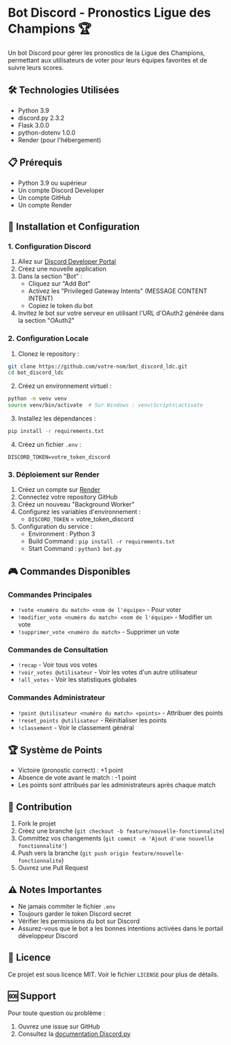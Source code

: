 # Bot Discord - Pronostics Ligue des Champions 🏆

Un bot Discord pour gérer les pronostics de la Ligue des Champions, permettant aux utilisateurs de voter pour leurs équipes favorites et de suivre leurs scores.

## 🛠️ Technologies Utilisées

- Python 3.9
- discord.py 2.3.2
- Flask 3.0.0
- python-dotenv 1.0.0
- Render (pour l'hébergement)

## 📋 Prérequis

- Python 3.9 ou supérieur
- Un compte Discord Developer
- Un compte GitHub
- Un compte Render

## 🚀 Installation et Configuration

### 1. Configuration Discord

1. Allez sur [Discord Developer Portal](https://discord.com/developers/applications)
2. Créez une nouvelle application
3. Dans la section "Bot" :
   - Cliquez sur "Add Bot"
   - Activez les "Privileged Gateway Intents" (MESSAGE CONTENT INTENT)
   - Copiez le token du bot
4. Invitez le bot sur votre serveur en utilisant l'URL d'OAuth2 générée dans la section "OAuth2"

### 2. Configuration Locale

1. Clonez le repository :
```bash
git clone https://github.com/votre-nom/bot_discord_ldc.git
cd bot_discord_ldc
```

2. Créez un environnement virtuel :
```bash
python -m venv venv
source venv/bin/activate  # Sur Windows : venv\Scripts\activate
```

3. Installez les dépendances :
```bash
pip install -r requirements.txt
```

4. Créez un fichier `.env` :
```env
DISCORD_TOKEN=votre_token_discord
```

### 3. Déploiement sur Render

1. Créez un compte sur [Render](https://render.com)
2. Connectez votre repository GitHub
3. Créez un nouveau "Background Worker"
4. Configurez les variables d'environnement :
   - `DISCORD_TOKEN` = votre_token_discord
5. Configuration du service :
   - Environment : Python 3
   - Build Command : `pip install -r requirements.txt`
   - Start Command : `python3 bot.py`


## 🎮 Commandes Disponibles

### Commandes Principales
- `!vote <numéro du match> <nom de l'équipe>` - Pour voter
- `!modifier_vote <numéro du match> <nom de l'équipe>` - Modifier un vote
- `!supprimer_vote <numéro du match>` - Supprimer un vote

### Commandes de Consultation
- `!recap` - Voir tous vos votes
- `!voir_votes @utilisateur` - Voir les votes d'un autre utilisateur
- `!all_votes` - Voir les statistiques globales

### Commandes Administrateur
- `!point @utilisateur <numéro du match> <points>` - Attribuer des points
- `!reset_points @utilisateur` - Réinitialiser les points
- `!classement` - Voir le classement général

## 🏆 Système de Points

- Victoire (pronostic correct) : +1 point
- Absence de vote avant le match : -1 point
- Les points sont attribués par les administrateurs après chaque match

## 🤝 Contribution

1. Fork le projet
2. Créez une branche (`git checkout -b feature/nouvelle-fonctionnalite`)
3. Committez vos changements (`git commit -m 'Ajout d'une nouvelle fonctionnalité'`)
4. Push vers la branche (`git push origin feature/nouvelle-fonctionnalite`)
5. Ouvrez une Pull Request

## ⚠️ Notes Importantes

- Ne jamais commiter le fichier `.env`
- Toujours garder le token Discord secret
- Vérifier les permissions du bot sur Discord
- Assurez-vous que le bot a les bonnes intentions activées dans le portail développeur Discord

## 📝 Licence

Ce projet est sous licence MIT. Voir le fichier `LICENSE` pour plus de détails.

## 🆘 Support

Pour toute question ou problème :
1. Ouvrez une issue sur GitHub
2. Consultez la [documentation Discord.py](https://discordpy.readthedocs.io/)